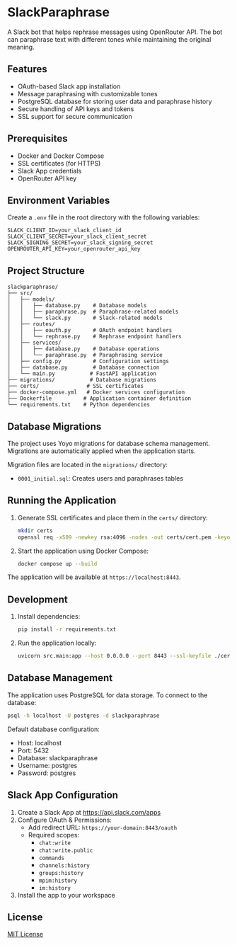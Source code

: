 # SlackParaphrase

A Slack bot that helps rephrase messages using OpenRouter API. The bot can paraphrase text with different tones while maintaining the original meaning.

## Features

- OAuth-based Slack app installation
- Message paraphrasing with customizable tones
- PostgreSQL database for storing user data and paraphrase history
- Secure handling of API keys and tokens
- SSL support for secure communication

## Prerequisites

- Docker and Docker Compose
- SSL certificates (for HTTPS)
- Slack App credentials
- OpenRouter API key

## Environment Variables

Create a `.env` file in the root directory with the following variables:

```env
SLACK_CLIENT_ID=your_slack_client_id
SLACK_CLIENT_SECRET=your_slack_client_secret
SLACK_SIGNING_SECRET=your_slack_signing_secret
OPENROUTER_API_KEY=your_openrouter_api_key
```

## Project Structure

```
slackparaphrase/
├── src/
│   ├── models/
│   │   ├── database.py    # Database models
│   │   ├── paraphrase.py  # Paraphrase-related models
│   │   └── slack.py       # Slack-related models
│   ├── routes/
│   │   ├── oauth.py       # OAuth endpoint handlers
│   │   └── rephrase.py    # Rephrase endpoint handlers
│   ├── services/
│   │   ├── database.py    # Database operations
│   │   └── paraphrase.py  # Paraphrasing service
│   ├── config.py          # Configuration settings
│   ├── database.py        # Database connection
│   └── main.py           # FastAPI application
├── migrations/           # Database migrations
├── certs/               # SSL certificates
├── docker-compose.yml   # Docker services configuration
├── Dockerfile          # Application container definition
└── requirements.txt    # Python dependencies
```

## Database Migrations

The project uses Yoyo migrations for database schema management. Migrations are automatically applied when the application starts.

Migration files are located in the `migrations/` directory:

- `0001_initial.sql`: Creates users and paraphrases tables

## Running the Application

1. Generate SSL certificates and place them in the `certs/` directory:

   ```bash
   mkdir certs
   openssl req -x509 -newkey rsa:4096 -nodes -out certs/cert.pem -keyout certs/key.pem -days 365
   ```

2. Start the application using Docker Compose:
   ```bash
   docker compose up --build
   ```

The application will be available at `https://localhost:8443`.

## Development

1. Install dependencies:

   ```bash
   pip install -r requirements.txt
   ```

2. Run the application locally:
   ```bash
   uvicorn src.main:app --host 0.0.0.0 --port 8443 --ssl-keyfile ./certs/key.pem --ssl-certfile ./certs/cert.pem
   ```

## Database Management

The application uses PostgreSQL for data storage. To connect to the database:

```bash
psql -h localhost -U postgres -d slackparaphrase
```

Default database configuration:

- Host: localhost
- Port: 5432
- Database: slackparaphrase
- Username: postgres
- Password: postgres

## Slack App Configuration

1. Create a Slack App at https://api.slack.com/apps
2. Configure OAuth & Permissions:
   - Add redirect URL: `https://your-domain:8443/oauth`
   - Required scopes:
     - `chat:write`
     - `chat:write.public`
     - `commands`
     - `channels:history`
     - `groups:history`
     - `mpim:history`
     - `im:history`
3. Install the app to your workspace

## License

[MIT License](LICENSE)

